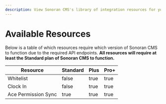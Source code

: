 ```yaml
---
description: View Sonoran CMS's library of integration resources for your community!
---
```


# Available Resources

Below is a table of which resources require which version of Sonoran CMS to function due to the required API endpoints. **All resources will require at least the Standard plan of Sonoran CMS to function.**

<table><thead><tr><th>Resource</th><th data-type="checkbox">Standard</th><th data-type="checkbox">Plus</th><th data-type="checkbox">Pro+</th></tr></thead><tbody><tr><td>Whitelist</td><td>false</td><td>true</td><td>true</td></tr><tr><td>Clock In</td><td>false</td><td>true</td><td>true</td></tr><tr><td>Ace Permission Sync</td><td>true</td><td>true</td><td>true</td></tr></tbody></table>
